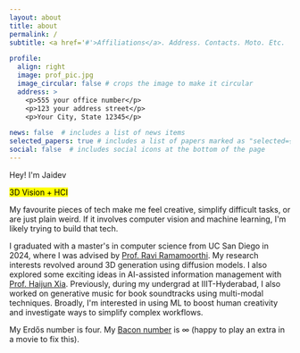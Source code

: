 ```yaml
---
layout: about
title: about
permalink: /
subtitle: <a href='#'>Affiliations</a>. Address. Contacts. Moto. Etc.

profile:
  align: right
  image: prof_pic.jpg
  image_circular: false # crops the image to make it circular
  address: >
    <p>555 your office number</p>
    <p>123 your address street</p>
    <p>Your City, State 12345</p>

news: false  # includes a list of news items
selected_papers: true # includes a list of papers marked as "selected={true}"
social: false  # includes social icons at the bottom of the page
---
```


<span class="h1">Hey! I'm Jaidev</span>

<span class="h5"><mark class="highlight">3D Vision + HCI</mark><span>

My favourite pieces of tech make me feel creative, simplify difficult tasks, or are just plain weird. If it involves computer vision and machine learning, I'm likely trying to build that tech. 

I graduated with a master's in computer science from UC San Diego in 2024, where I was advised by <a href="https://cseweb.ucsd.edu/~ravir/" target="_blank">Prof. Ravi Ramamoorthi</a>. My research interests revolved around 3D generation using diffusion models. I also explored some exciting ideas in AI-assisted information management with <a href="https://haijunxia.ucsd.edu/" target="_blank">Prof. Haijun Xia</a>. Previously, during my undergrad at IIIT-Hyderabad, I also worked on generative music for book soundtracks using multi-modal techniques. Broadly, I'm interested in using ML to boost human creativity and investigate ways to simplify complex workflows.

My Erdős number is four. My <a href="https://en.wikipedia.org/wiki/Six_Degrees_of_Kevin_Bacon#Bacon_numbers" target="_blank">Bacon number</a> is ∞ (happy to play an extra in a movie to fix this). 

<!-- <a href="mailto:jkariyatt@ucsd.edu" class="text-danger font-weight-bold">[jkariyatt@ucsd.edu]</a> -->

<a class="font-weight-bold mx-1" href="mailto:jkariyatt@ucsd.edu"><i class="fas fa-envelope"></i></a>
<a class="font-weight-bold mx-1" href="https://github.com/jaidevshriram"><i class="fab fa-github" aria-hidden="true"></i></a>
<a class="font-weight-bold mx-1" href="https://in.linkedin.com/in/jaidev-shriram"><i class="fab fa-linkedin"></i></a>
<a class="font-weight-bold mx-1" href="https://scholar.google.com/citations?user=hyWo-pMAAAAJ&hl=en"><i class="fa fa-graduation-cap"></i></a>
